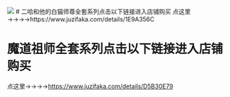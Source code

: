<img src="https://picabstract-preview-ftn.weiyun.com/ftn_pic_abs_v3/834fe4bfe42ceabe7927aaedeeaf7e2610e94b196b250c49ef5cb59c494af2be49a95b86572e0e21495e112ead8e6bd3?pictype=scale&from=30111&version=3.3.3.3&uin=1035359959&fname=Screenshot_20201028_160521.jpg&size=1024">
# 二哈和他的白猫师尊全套系列点击以下链接进入店铺购买
点这里→→→→https://www.juzifaka.com/details/1E9A356C

# 魔道祖师全套系列点击以下链接进入店铺购买

点这里→→→→https://www.juzifaka.com/details/D5B30E79
